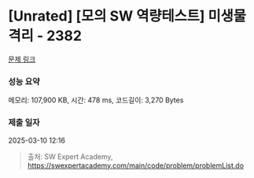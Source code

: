 # [Unrated] [모의 SW 역량테스트] 미생물 격리 - 2382 

[문제 링크](https://swexpertacademy.com/main/code/problem/problemDetail.do?contestProbId=AV597vbqAH0DFAVl) 

### 성능 요약

메모리: 107,900 KB, 시간: 478 ms, 코드길이: 3,270 Bytes

### 제출 일자

2025-03-10 12:16



> 출처: SW Expert Academy, https://swexpertacademy.com/main/code/problem/problemList.do